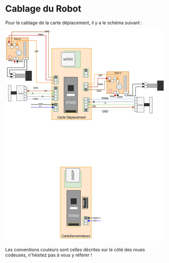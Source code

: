# Cablage du Robot

Pour le cablage de la carte déplacement, il y a le schéma suivant :

![](../images/cablage_robot.png "Cablage du robot")

Les conventions couleurs sont celles décrites sur le côté des roues codeuses, n'hésitez pas à vous y réferer !
